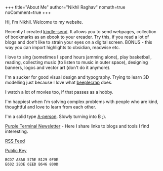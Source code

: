+++
title="About Me"
author="Nikhil Raghav"
nomath=true
noComment=true
+++


Hi, I'm Nikhil.  Welcome to my website. 



Recently I created [kindle-send](https://github.com/nikhil1raghav/kindle-send). It allows you to send webpages, collection of bookmarks as an ebook to your ereader. Try this, if you read a lot of blogs and don't like to strain your eyes on a digital screen. BONUS - this way you can import highlights to obsidian, readwise etc. 


I love to sing (sometimes I spend hours jamming alone), play basketball, reading, collecting music (to listen to music in outer space), designing banners, logos and vector art (don't do it anymore). 

I'm a sucker for good visual design and typography. Trying to learn 3D modelling just because I love what [beeplecrap](https://www.behance.net/beeple) does.

I watch a lot of movies too, if that passes as a hobby.

I'm happiest when I'm solving complex problems with people who are kind, thoughtful and love to learn from each other.

I'm a solid type [A-person](https://www.b-society.org/chronobiology/). Slowly turning into B ;).





[Purple Terminal Newsletter](https://purpleterminal.substack.com) - Here I share links to blogs and tools I find interesting.


[RSS Feed](/index.xml)


[Public Key](/files/nikhil1raghav.key)



```bash
BCD7 A8A0 575E B129 0F0E
E602 2B3E 6EED B646 800D
```
